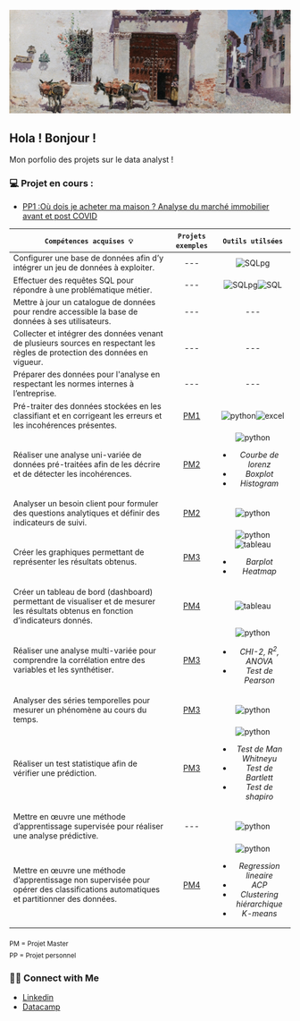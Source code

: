 ![alt text](https://github.com/ocon-ene/ocon-ene/blob/main/house_toledo.jpg)

## Hola ! Bonjour ! 

Mon porfolio des projets sur le data analyst ! 


### 💻 Projet en cours : 
- [PP1 :Où dois je acheter ma maison ? Analyse du marché immobilier avant et post COVID](https://github.com/ocon-ene/SQL_Valeur_fonciere_p1)


| <div align="center">` Compétences acquises 💡 ` | ` Projets exemples ` | ` Outils utilsées `
| :--- | :---: | :---: | 
| Configurer une base de données afin d’y intégrer un jeu de données à exploiter. | --- |![SQLpg](https://img.icons8.com/color/28/null/postgreesql.png)|
| Effectuer des requêtes SQL pour répondre à une problématique métier. | --- | ![SQLpg](https://img.icons8.com/color/28/null/postgreesql.png)![SQL](https://img.icons8.com/ios-filled/28/FFFFFF/sql.png) | 
| Mettre à jour un catalogue de données pour rendre accessible la base de données à ses utilisateurs. | --- |--- | 
| Collecter et intégrer des données venant de plusieurs sources en respectant les règles de protection des données en vigueur. | --- |--- |
| Préparer des données pour l'analyse en respectant les normes internes à l’entreprise. | --- |--- | 
| Pré-traiter des données stockées en les classifiant et en corrigeant les erreurs et les incohérences présentes. | [PM1](https://github.com/ocon-ene/openclassrooms-Data-Analyst/tree/main/PM1-%C3%A9tude%20de%20sant%C3%A9%20publique) |![python](https://img.icons8.com/color/28/null/python--v1.png)![excel](https://img.icons8.com/color/28/null/microsoft-excel-2019--v1.png) |
| Réaliser une analyse uni-variée de données pré-traitées afin de les décrire et de détecter les incohérences.  | [PM2](https://github.com/ocon-ene/openclassrooms-Data-Analyst/tree/main/PM2-optimisation%20de%20la%20gestion%20des%20donn%C3%A9es%20d'une%20boutique) | ![python](https://img.icons8.com/color/28/null/python--v1.png)<br><ul><li>*Courbe de lorenz*</li><li>*Boxplot*</li><li>*Histogram*</li></ul> | 
| Analyser un besoin client pour formuler des questions analytiques et définir des indicateurs de suivi. | [PM2](https://github.com/ocon-ene/openclassrooms-Data-Analyst/tree/main/PM2-optimisation%20de%20la%20gestion%20des%20donn%C3%A9es%20d'une%20boutique) | ![python](https://img.icons8.com/color/28/null/python--v1.png) |
| Créer les graphiques permettant de représenter les résultats obtenus. | [PM3](https://github.com/ocon-ene/openclassrooms-Data-Analyst/tree/main/PM3-analyse%20des%20ventes%20d'une%20librarie) | ![python](https://img.icons8.com/color/28/null/python--v1.png)![tableau](https://img.icons8.com/color/28/null/tableau-software.png)<br><ul><li>*Barplot*</li><li>*Heatmap*</li></ul>  | 
| Créer un tableau de bord (dashboard) permettant de visualiser et de mesurer les résultats obtenus en fonction d’indicateurs donnés. | [PM4](https://github.com/ocon-ene/openclassrooms-Data-Analyst/tree/main/PM4-%C3%A9tude%20de%20march%C3%A9) |![tableau](https://img.icons8.com/color/28/null/tableau-software.png)  |  
| Réaliser une analyse multi-variée pour comprendre la corrélation entre des variables et les synthétiser.   | [PM3](https://github.com/ocon-ene/openclassrooms-Data-Analyst/tree/main/PM3-analyse%20des%20ventes%20d'une%20librarie) |![python](https://img.icons8.com/color/28/null/python--v1.png)<br><ul><li>*CHI-2, R<sup>2</sup>, ANOVA*</li><li>*Test de Pearson*</li></ul> |
| Analyser des séries temporelles pour mesurer un phénomène au cours du temps. | [PM3](https://github.com/ocon-ene/openclassrooms-Data-Analyst/tree/main/PM3-analyse%20des%20ventes%20d'une%20librarie) |![python](https://img.icons8.com/color/28/null/python--v1.png)| 
| Réaliser un test statistique afin de vérifier une prédiction.  | [PM3](https://github.com/ocon-ene/openclassrooms-Data-Analyst/tree/main/PM3-analyse%20des%20ventes%20d'une%20librarie) |![python](https://img.icons8.com/color/28/null/python--v1.png)<br><ul><li>*Test de Man Whitneyu*</li><li>*Test de Bartlett*</li><li>*Test de shapiro*</li></ul>| 
| Mettre en œuvre une méthode d’apprentissage supervisée pour réaliser une analyse prédictive.  | --- |![python](https://img.icons8.com/color/28/null/python--v1.png)|
| Mettre en œuvre une méthode d’apprentissage non supervisée pour opérer des classifications automatiques et partitionner des données. | [PM4](https://github.com/ocon-ene/openclassrooms-Data-Analyst/tree/main/PM4-%C3%A9tude%20de%20march%C3%A9) |![python](https://img.icons8.com/color/28/null/python--v1.png)<br><ul><li>*Regression lineaire*</li><li>*ACP*</li><li>*Clustering hiérarchique*</li><li>*K-means*</li></ul>| 

<sub>PM = Projet Master </sub> <br>
<sub>PP = Projet personnel </sub> 
  


### 🙌🏻 Connect with Me
- [Linkedin](https://www.linkedin.com/in/oconjorge)
- [Datacamp](https://www.datacamp.com/profile/jorgeocon)
